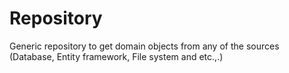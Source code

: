 # Repository
Generic repository to get domain objects from any of the sources (Database, Entity framework, File system and etc.,.)
